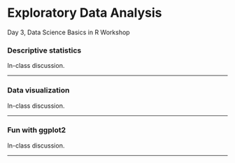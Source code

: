 Exploratory Data Analysis
================
Day 3, Data Science Basics in R Workshop

### Descriptive statistics

In-class discussion.

------------------------------------------------------------------------

### Data visualization

In-class discussion.

------------------------------------------------------------------------

### Fun with ggplot2

In-class discussion.

------------------------------------------------------------------------